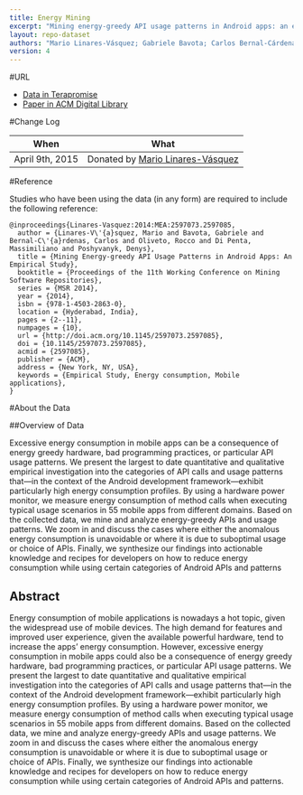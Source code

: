 ```yaml
---
title: Energy Mining
excerpt: "Mining energy-greedy API usage patterns in Android apps: an empirical study"
layout: repo-dataset
authors: "Mario Linares-Vásquez; Gabriele Bavota; Carlos Bernal-Cárdenas; Rocco Oliveto; Massimiliano Di Penta; Denys Poshyvanyk"
version: 4
---
```


#URL

* [Data in Terapromise](https://terapromise.csc.ncsu.edu:8443/!/#repo/view/head/code-analysis/apienergymining)
* [Paper in ACM Digital Library](http://dl.acm.org/citation.cfm?id=2597085)

#Change Log

When | What
---- | ----
April 9th, 2015 | Donated by [Mario Linares-Vásquez](/repo/people/data-donors/promise4.html)

#Reference

Studies who have been using the data (in any form) are required to include the following reference:

```
@inproceedings{Linares-Vasquez:2014:MEA:2597073.2597085,
  author = {Linares-V\'{a}squez, Mario and Bavota, Gabriele and Bernal-C\'{a}rdenas, Carlos and Oliveto, Rocco and Di Penta, Massimiliano and Poshyvanyk, Denys},
  title = {Mining Energy-greedy API Usage Patterns in Android Apps: An Empirical Study},
  booktitle = {Proceedings of the 11th Working Conference on Mining Software Repositories},
  series = {MSR 2014},
  year = {2014},
  isbn = {978-1-4503-2863-0},
  location = {Hyderabad, India},
  pages = {2--11},
  numpages = {10},
  url = {http://doi.acm.org/10.1145/2597073.2597085},
  doi = {10.1145/2597073.2597085},
  acmid = {2597085},
  publisher = {ACM},
  address = {New York, NY, USA},
  keywords = {Empirical Study, Energy consumption, Mobile applications},
} 
```

#About the Data

##Overview of Data

Excessive energy consumption in mobile apps can be a consequence of energy greedy hardware, bad programming practices, or particular API usage patterns. We present the largest to date quantitative and qualitative empirical investigation into the categories of API calls and usage patterns that—in the context of the Android development framework—exhibit particularly high energy consumption profiles. By using a hardware power monitor, we measure energy consumption of method calls when executing typical usage scenarios in 55 mobile apps from different domains. Based on the collected data, we mine and analyze energy-greedy APIs and usage patterns. We zoom in and discuss the cases where either the anomalous energy consumption is unavoidable or where it is due to suboptimal usage or choice of APIs. Finally, we synthesize our findings into actionable knowledge and recipes for developers on how to reduce energy consumption while using certain categories of Android APIs and patterns

## Abstract

Energy consumption of mobile applications is nowadays a hot topic, given the widespread use of mobile devices. The high demand for features and improved user experience, given the available powerful hardware, tend to increase the apps’ energy consumption. However, excessive energy consumption in mobile apps could also be a consequence of energy greedy hardware, bad programming practices, or particular API usage patterns. We present the largest to date quantitative and qualitative empirical investigation into the categories of API calls and usage patterns that—in the context of the Android development framework—exhibit particularly high energy consumption profiles. By using a hardware power monitor, we measure energy consumption of method calls when executing typical usage scenarios in 55 mobile apps from different domains. Based on the collected data, we mine and analyze energy-greedy APIs and usage patterns. We zoom in and discuss the cases where either the anomalous energy consumption is unavoidable or where it is due to suboptimal usage or choice of APIs. Finally, we synthesize our findings into actionable knowledge and recipes for developers on how to reduce energy consumption while using certain categories of Android APIs and patterns.